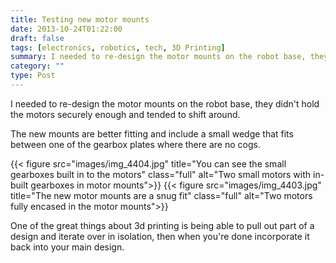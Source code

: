 ```yaml
---
title: Testing new motor mounts
date: 2013-10-24T01:22:00
draft: false
tags: [electronics, robotics, tech, 3D Printing]
summary: I needed to re-design the motor mounts on the robot base, they didn't hold the motors securely enough and tended to shift around.
category: ""
type: Post
---
```


I needed to re-design the motor mounts on the robot base, they didn't hold the motors securely enough and tended to shift around.

The new mounts are better fitting and include a small wedge that fits between one of the gearbox plates where there are no cogs.

{{< figure src="images/img_4404.jpg" title="You can see the small gearboxes built in to the motors" class="full" alt="Two small motors with in-built gearboxes in motor mounts">}}
{{< figure src="images/img_4403.jpg" title="The new motor mounts are a snug fit" class="full" alt="Two motors fully encased in the motor mounts">}}

One of the great things about 3d printing is being able to pull out part of a design and iterate over in isolation, then when you're done incorporate it back into your main design.
